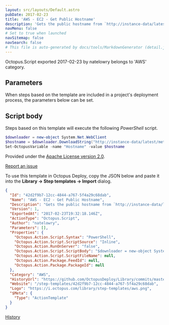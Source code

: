 ```yaml
---
layout: src/layouts/Default.astro
pubDate: 2017-02-23
title: 'AWS - EC2 - Get Public Hostname'
description: 'Gets the public hostname from `http://instance-data/latest/meta-data/public-hostname` on the EC2 instance and stores it in the `Hostname` variable.'
navMenu: false
# Set to true when launched
navSitemap: false
navSearch: false
# This file is auto-generated by docs/tools/MarkdownGenerator (detail.js)
---
```


Octopus.Script exported 2017-02-23 by natelowry belongs to 'AWS' category.

## Parameters

When steps based on the template are included in a project's deployment process, the parameters below can be set.



## Script body

Steps based on this template will execute the following *PowerShell* script.

```powershell
$downloader = new-object System.Net.WebClient
$hostname = $downloader.DownloadString("http://instance-data/latest/meta-data/public-hostname")
Set-OctopusVariable -name "Hostname" -value $hostname

```

Provided under the [Apache License version 2.0](https://github.com/OctopusDeploy/Library/blob/master/LICENSE.txt).

[Report an issue](https://github.com/OctopusDeploy/Library/issues/new?assignees=&labels=&projects=&template=bug-report.yml&title=Issue%20with%20AWS%20-%20EC2%20-%20Get%20Public%20Hostname&step-template=AWS%20-%20EC2%20-%20Get%20Public%20Hostname)

<div class="get-json">

To use this template in Octopus Deploy, copy the JSON below and paste it into the **Library → Step templates → Import** dialog.

```json
{
  "Id": "42d2f9b7-12cc-4844-a767-5f4a29c68dab",
  "Name": "AWS - EC2 - Get Public Hostname",
  "Description": "Gets the public hostname from `http://instance-data/latest/meta-data/public-hostname` on the EC2 instance and stores it in the `Hostname` variable.",
  "Version": 1,
  "ExportedAt": "2017-02-23T19:32:18.146Z",
  "ActionType": "Octopus.Script",
  "Author": "natelowry",
  "Parameters": [],
  "Properties": {
    "Octopus.Action.Script.Syntax": "PowerShell",
    "Octopus.Action.Script.ScriptSource": "Inline",
    "Octopus.Action.RunOnServer": "false",
    "Octopus.Action.Script.ScriptBody": "$downloader = new-object System.Net.WebClient\n$hostname = $downloader.DownloadString(\"http://instance-data/latest/meta-data/public-hostname\")\nSet-OctopusVariable -name \"Hostname\" -value $hostname\n",
    "Octopus.Action.Script.ScriptFileName": null,
    "Octopus.Action.Package.FeedId": null,
    "Octopus.Action.Package.PackageId": null
  },
  "Category": "AWS",
  "HistoryUrl": "https://github.com/OctopusDeploy/Library/commits/master/step-templates//opt/buildagent/work/75443764cd38076d/step-templates/aws-ec2-get-public-hostname.json",
  "Website": "/step-templates/42d2f9b7-12cc-4844-a767-5f4a29c68dab",
  "Logo": "https://i.octopus.com/library/step-templates/aws.png",
  "$Meta": {
    "Type": "ActionTemplate"
  }
}
```

[History](https://github.com/OctopusDeploy/Library/commits/master/step-templates/https://github.com/OctopusDeploy/Library/commits/master/step-templates//opt/buildagent/work/75443764cd38076d/step-templates/aws-ec2-get-public-hostname.json)

</div>
